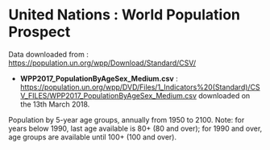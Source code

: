 # United Nations : World Population Prospect

Data downloaded from : https://population.un.org/wpp/Download/Standard/CSV/

- **WPP2017_PopulationByAgeSex_Medium.csv** : https://population.un.org/wpp/DVD/Files/1_Indicators%20(Standard)/CSV_FILES/WPP2017_PopulationByAgeSex_Medium.csv downloaded on the 13th March 2018.

Population by 5-year age groups, annually from 1950 to 2100. Note: for years below 1990, last age available is 80+ (80 and over); for 1990 and over, age groups are available until 100+ (100 and over).
